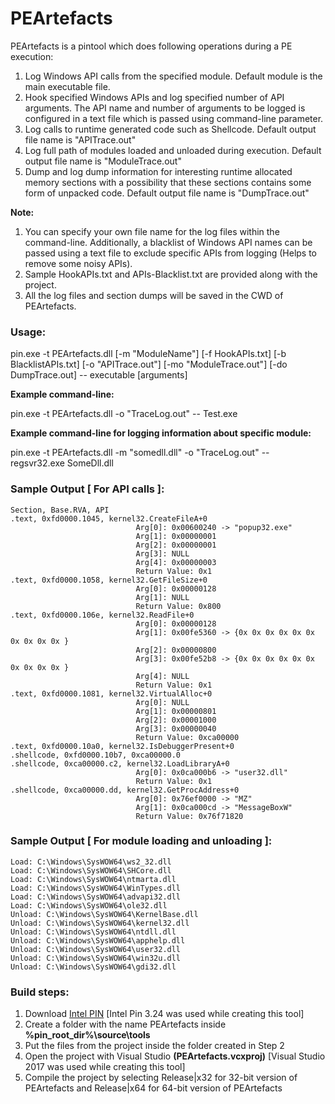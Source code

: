 # PEArtefacts
PEArtefacts is a pintool which does following operations during a PE execution:

1. Log Windows API calls from the specified module. Default module is the main executable file.
2. Hook specified Windows APIs and log specified number of API arguments. The API name and number of arguments to be logged is configured in a text file which is passed using command-line parameter. 
3. Log calls to runtime generated code such as Shellcode. Default output file name is "APITrace.out"
4. Log full path of modules loaded and unloaded during execution. Default output file name is "ModuleTrace.out"
5. Dump and log dump information for interesting runtime allocated memory sections with a possibility that these sections contains some form of unpacked code. Default output file name is "DumpTrace.out"

**Note:** 

1. You can specify your own file name for the log files within the command-line. Additionally, a blacklist of Windows API names can be passed using a text file to exclude specific APIs from logging (Helps to remove some noisy APIs).
2. Sample HookAPIs.txt and APIs-Blacklist.txt are provided along with the project.
3. All the log files and section dumps will be saved in the CWD of PEArtefacts.

### Usage:

pin.exe -t PEArtefacts.dll [-m "ModuleName"]  [-f HookAPIs.txt] [-b BlacklistAPIs.txt] [-o "APITrace.out"] [-mo "ModuleTrace.out"] [-do DumpTrace.out] -- executable [arguments]

**Example command-line:**

pin.exe -t PEArtefacts.dll -o "TraceLog.out" -- Test.exe

**Example command-line for logging information about specific module:**

pin.exe -t PEArtefacts.dll -m "somedll.dll" -o "TraceLog.out" -- regsvr32.exe SomeDll.dll

### Sample Output [ For API calls ]:
```
Section, Base.RVA, API
.text, 0xfd0000.1045, kernel32.CreateFileA+0
                            Arg[0]: 0x00600240 -> "popup32.exe"
                            Arg[1]: 0x00000001
                            Arg[2]: 0x00000001
                            Arg[3]: NULL
                            Arg[4]: 0x00000003
                            Return Value: 0x1
.text, 0xfd0000.1058, kernel32.GetFileSize+0
                            Arg[0]: 0x00000128
                            Arg[1]: NULL
                            Return Value: 0x800
.text, 0xfd0000.106e, kernel32.ReadFile+0
                            Arg[0]: 0x00000128
                            Arg[1]: 0x00fe5360 -> {0x 0x 0x 0x 0x 0x 0x 0x 0x 0x }
                            Arg[2]: 0x00000800
                            Arg[3]: 0x00fe52b8 -> {0x 0x 0x 0x 0x 0x 0x 0x 0x 0x }
                            Arg[4]: NULL
                            Return Value: 0x1
.text, 0xfd0000.1081, kernel32.VirtualAlloc+0
                            Arg[0]: NULL
                            Arg[1]: 0x00000801
                            Arg[2]: 0x00001000
                            Arg[3]: 0x00000040
                            Return Value: 0xca00000
.text, 0xfd0000.10a0, kernel32.IsDebuggerPresent+0
.shellcode, 0xfd0000.10b7, 0xca00000.0
.shellcode, 0xca00000.c2, kernel32.LoadLibraryA+0
                            Arg[0]: 0x0ca000b6 -> "user32.dll"
                            Return Value: 0x1
.shellcode, 0xca00000.dd, kernel32.GetProcAddress+0
                            Arg[0]: 0x76ef0000 -> "MZ"
                            Arg[1]: 0x0ca000cd -> "MessageBoxW"
                            Return Value: 0x76f71820
```

### Sample Output [ For module loading and unloading ]:
```
Load: C:\Windows\SysWOW64\ws2_32.dll
Load: C:\Windows\SysWOW64\SHCore.dll
Load: C:\Windows\SysWOW64\ntmarta.dll
Load: C:\Windows\SysWOW64\WinTypes.dll
Load: C:\Windows\SysWOW64\advapi32.dll
Load: C:\Windows\SysWOW64\ole32.dll
Unload: C:\Windows\SysWOW64\KernelBase.dll
Unload: C:\Windows\SysWOW64\kernel32.dll
Unload: C:\Windows\SysWOW64\ntdll.dll
Unload: C:\Windows\SysWOW64\apphelp.dll
Unload: C:\Windows\SysWOW64\user32.dll
Unload: C:\Windows\SysWOW64\win32u.dll
Unload: C:\Windows\SysWOW64\gdi32.dll
```

### Build steps:
1. Download [Intel PIN](https://software.intel.com/content/www/us/en/develop/articles/pin-a-binary-instrumentation-tool-downloads.html) [Intel Pin 3.24 was used while creating this tool]
2. Create a folder with the name PEArtefacts inside **%pin_root_dir%\source\tools**
3. Put the files from the project inside the folder created in Step 2
4. Open the project with Visual Studio **(PEArtefacts.vcxproj)** [Visual Studio 2017 was used while creating this tool]
5. Compile the project by selecting Release|x32 for 32-bit version of PEArtefacts and Release|x64 for 64-bit version of PEArtefacts
